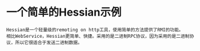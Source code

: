 一个简单的Hessian示例
========
    Hessian是一个轻量级的remoting on http工具，使用简单的方法提供了RMI的功能。 
    相比WebService，Hessian更简单、快捷。采用的是二进制RPC协议，因为采用的是二进制协议，所以它很适合于发送二进制数据。
